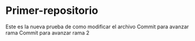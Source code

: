# Primer-repositorio
Este es la nueva prueba de como modificar el archivo
Commit para avanzar rama
Commit para avanzar rama 2
